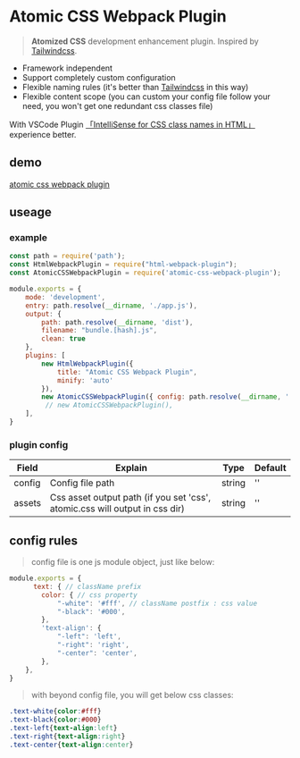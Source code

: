 # Atomic CSS Webpack Plugin

> **Atomized CSS** development enhancement plugin. Inspired by [Tailwindcss](https://www.tailwindcss.cn/).

- Framework independent
- Support completely custom configuration
- Flexible naming rules (it's better than [Tailwindcss](https://www.tailwindcss.cn/) in this way)
- Flexible content scope (you can custom your config file follow your need, you won't get one redundant css classes file)

With VSCode Plugin [「IntelliSense for CSS class names in HTML」](https://marketplace.visualstudio.com/items?itemName=Zignd.html-css-class-completion)experience better.

## demo

[atomic css webpack plugin](https://atomic-css-webpack-plugin.vercel.app/)

## useage

### example

```javascript
const path = require('path');
const HtmlWebpackPlugin = require("html-webpack-plugin");
const AtomicCSSWebpackPlugin = require('atomic-css-webpack-plugin');

module.exports = {
    mode: 'development',
    entry: path.resolve(__dirname, './app.js'),
    output: {
        path: path.resolve(__dirname, 'dist'),
        filename: "bundle.[hash].js",
        clean: true
    },
    plugins: [
        new HtmlWebpackPlugin({
            title: "Atomic CSS Webpack Plugin",
            minify: 'auto'
        }),
        new AtomicCSSWebpackPlugin({ config: path.resolve(__dirname, './myconfig.js') }) // you can use your customized config file or you just use the default config
         // new AtomicCSSWebpackPlugin(),
    ],
}
```

### plugin config

| Field  | Explain                                                      | Type   | Default |
| ------ | ------------------------------------------------------------ | ------ | ------- |
| config | Config file path                                             | string | ''      |
| assets | Css asset output path (if you set 'css', atomic.css will output in css dir) | string | ''      |



## config rules

> config file is one js module object, just like below:

```javascript
module.exports = {
      text: { // className prefix
        color: { // css property
            "-white": '#fff', // className postfix : css value
            "-black": '#000',
        },
        'text-align': {
            "-left": 'left',
            "-right": 'right',
            "-center": 'center',
        },
    },
}
```

> with beyond config file, you will get below css classes:

```css
.text-white{color:#fff}
.text-black{color:#000}
.text-left{text-align:left}
.text-right{text-align:right}
.text-center{text-align:center}
```
